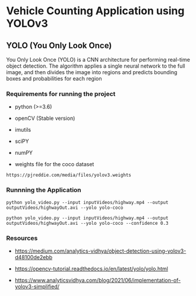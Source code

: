 # Vehicle Counting Application using YOLOv3

## YOLO (You Only Look Once)

You Only Look Once (YOLO) is a CNN architecture for performing real-time object detection. The algorithm applies a single neural network to the full image, and then divides the image into regions and predicts bounding boxes and probabilities for each region

### Requirements for running the project

- python (>=3.6)

- openCV (Stable version)

- imutils

- sciPY

- numPY

- weights file for the coco dataset

```
https://pjreddie.com/media/files/yolov3.weights
```

### Runnning the Application

```
python yolo_video.py --input inputVideos/highway.mp4 --output outputVideos/highwayOut.avi --yolo yolo-coco
```

```
python yolo_video.py --input inputVideos/highway.mp4 --output outputVideos/highwayOut.avi --yolo yolo-coco --confidence 0.3
```

### Resources

- https://medium.com/analytics-vidhya/object-detection-using-yolov3-d48100de2ebb

- https://opencv-tutorial.readthedocs.io/en/latest/yolo/yolo.html

- https://www.analyticsvidhya.com/blog/2021/06/implementation-of-yolov3-simplified/
